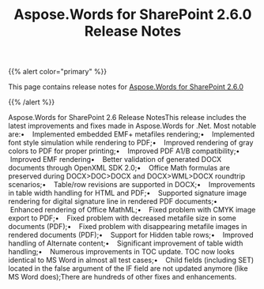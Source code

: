 ﻿---
title: Aspose.Words for SharePoint 2.6.0 Release Notes
description: "Aspose.Words for SharePoint 2.6.0 Release Notes – learn about the latest updates and fixes."
type: docs
weight: 10
url: /sharepoint/aspose-words-for-sharepoint-2-6-0-release-notes/
---

{{% alert color="primary" %}} 

This page contains release notes for [Aspose.Words for SharePoint 2.6.0](https://downloads.aspose.com/words/sharepoint/new-releases/aspose.words-for-sharepoint-2.6.0/)

{{% /alert %}} 

Aspose.Words for SharePoint 2.6 Release NotesThis release includes the latest improvements and fixes made in Aspose.Words for .Net. Most notable are:•    Implemented embedded EMF+ metafiles rendering;•    Implemented font style simulation while rendering to PDF;•    Improved rendering of gray colors to PDF for proper printing;•    Improved PDF A1/B compatibility;•    Improved EMF rendering•    Better validation of generated DOCX documents through OpenXML SDK 2.0;•    Office Math formulas are preserved during DOCX>DOC>DOCX and DOCX>WML>DOCX roundtrip scenarios;•    Table/row revisions are supported in DOCX;•    Improvements in table width handling for HTML and PDF;•    Supported signature image rendering for digital signature line in rendered PDF documents;•    Enhanced rendering of Office MathML;•    Fixed problem with CMYK image export to PDF;•    Fixed problem with decreased metafile size in some documents (PDF);•    Fixed problem with disappearing metafile images in rendered documents (PDF);•    Support for Hidden table rows;•    Improved handling of Alternate content;•    Significant improvement of table width handling;•    Numerous improvements in TOC update. TOC now looks identical to MS Word in almost all test cases;•    Child fields (including SET) located in the false argument of the IF field are not updated anymore (like MS Word does);There are hundreds of other fixes and enhancements.
